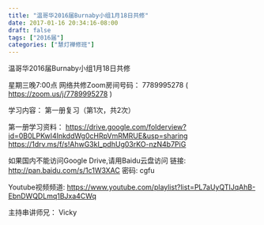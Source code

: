 ```yaml
---
title: "温哥华2016届Burnaby小组1月18日共修"
date: 2017-01-16 20:34:16-08:00
draft: false
tags: ["2016届"]
categories: ["慧灯禅修班"]
---
```

温哥华2016届Burnaby小组1月18日共修

星期三晚7:00点
网络共修Zoom房间号码： 7789995278 ( https://zoom.us/j/7789995278 )

学习内容：
第一册复习（第1次，共2次） 

第一册学习资料：
https://drive.google.com/folderview?id=0B0LPKwI4InkddWg0cHRpVmRMRUE&usp=sharing
https://1drv.ms/f/s!AhwG3kI_pdhUg03rKO-nzN4b7PiG

如果国内不能访问Google Drive,请用Baidu云盘访问
链接: http://pan.baidu.com/s/1c1W3XAC 密码: cgfu

Youtube视频频道:
https://www.youtube.com/playlist?list=PL7aUyQTIJqAhB-EbnDWQDLmq1BJxa4CWq


主持串讲师兄： Vicky

